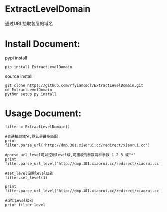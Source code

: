 # ExtractLevelDomain
通过URL抽取各层的域名

# Install Document:

pypi install
```
pip install ExtractLevelDomain
```

source install
```
git clone https://github.com/rfyiamcool/ExtractLevelDomain.git
cd ExtractLevelDomain
python setup.py install
```

# Usage Document:

```
filter = ExtractLevelDomain()

#普通抽取域名,默认是最多匹配
print filter.parse_url('http://dmp.301.xiaorui.cc/redirect/xiaorui.cc')

#parse_url_level可以控制level级,可接收的参数两种参数 1 2 3 或"*"
print filter.parse_url_level('http://dmp.301.xiaorui.cc/redirect/xiaorui.cc',level=2)

#set_level设置level级别
filter.set_level(1)

print filter.parse_url_level('http://dmp.301.xiaorui.cc/redirect/xiaorui.cc',level=1)

#现实Level级别
print filter.level
```
